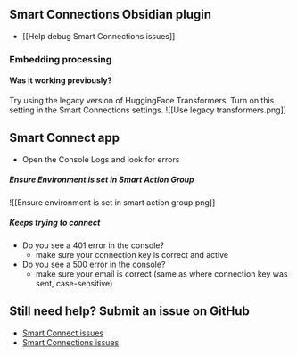 ## Smart Connections Obsidian plugin
- [[Help debug Smart Connections issues]]
### Embedding processing
#### Was it working previously?
Try using the legacy version of HuggingFace Transformers. Turn on this setting in the Smart Connections settings.
![[Use legacy transformers.png]]

## Smart Connect app
- Open the Console Logs and look for errors
##### Ensure Environment is set in Smart Action Group
![[Ensure environment is set in smart action group.png]]
##### Keeps trying to connect
- Do you see a 401 error in the console?
	- make sure your connection key is correct and active
- Do you see a 500 error in the console?
	- make sure your email is correct (same as where connection key was sent, case-sensitive)
## Still need help? Submit an issue on GitHub
- [Smart Connect issues](https://github.com/brianpetro/obsidian-smart-connections/issues)
- [Smart Connections issues](https://github.com/brianpetro/smart-connect/issues)

